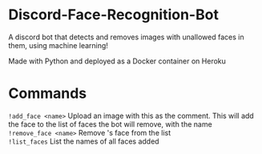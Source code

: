 # Discord-Face-Recognition-Bot
A discord bot that detects and removes images with unallowed faces in them, using machine learning!

Made with Python and deployed as a Docker container on Heroku

# Commands
`!add_face <name>` Upload an image with this as the comment. This will add the face to the list of faces the bot will remove, with the name <name> \
`!remove_face <name>` Remove <name>'s face from the list \
`!list_faces` List the names of all faces added
